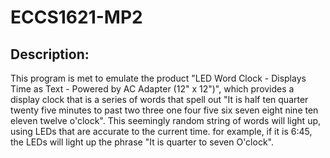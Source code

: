 # ECCS1621-MP2
## Description: 
This program is met to emulate the product "LED Word Clock - Displays Time as Text - Powered by AC Adapter (12" x 12")", which provides a display clock that is a series of words that spell out "It is half ten quarter twenty five minutes to past two three one four five six seven eight nine ten eleven twelve o'clock". This seemingly random string of words will light up, using LEDs that are accurate to the current time. for example, if it is 6:45, the LEDs will light up the phrase "It is quarter to seven O'clock".
 
